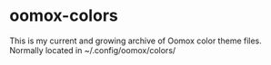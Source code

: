 # oomox-colors
This is my current and growing archive of Oomox color theme files.
Normally located in ~/.config/oomox/colors/
